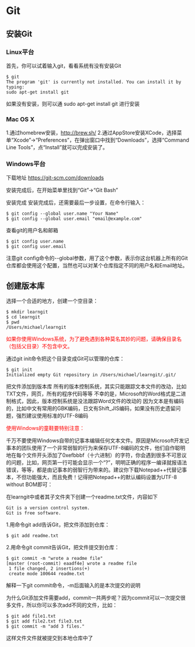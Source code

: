 # Git
## 安装Git
### Linux平台
首先，你可以试着输入git，看看系统有没有安装Git
```shell
$ git
The program 'git' is currently not installed. You can install it by typing:
sudo apt-get install git
```

如果没有安装，则可以通 sudo apt-get install git 进行安装

### Mac OS X
1.通过homebrew安装，http://brew.sh/
2.通过AppStore安装XCode，选择菜单“Xcode”->“Preferences”，在弹出窗口中找到“Downloads”，选择“Command Line Tools”，点“Install”就可以完成安装了。

### Windows平台
下载地址 https://git-scm.com/downloads

安装完成后，在开始菜单里找到“Git”->“Git Bash”



安装完成
安装完成后，还需要最后一步设置，在命令行输入：
```shell
$ git config --global user.name "Your Name"
$ git config --global user.email "email@example.com"
```

查看git的用户名和邮箱
```shell
$ git config user.name
$ git config user.email
```

注意git config命令的--global参数，用了这个参数，表示你这台机器上所有的Git仓库都会使用这个配置，当然也可以对某个仓库指定不同的用户名和Email地址。

## 创建版本库
选择一个合适的地方，创建一个空目录：
```shell
$ mkdir learngit
$ cd learngit
$ pwd
/Users/michael/learngit
```

<font color=red>如果你使用Windows系统，为了避免遇到各种莫名其妙的问题，请确保目录名（包括父目录）不包含中文。</font>

通过git init命令把这个目录变成Git可以管理的仓库：
```shell
$ git init
Initialized empty Git repository in /Users/michael/learngit/.git/
```


把文件添加到版本库
所有的版本控制系统，其实只能跟踪文本文件的改动，比如TXT文件，网页，所有的程序代码等等
不幸的是，Microsoft的Word格式是二进制格式，因此，版本控制系统是没法跟踪Word文件的改动的
因为文本是有编码的，比如中文有常用的GBK编码，日文有Shift_JIS编码，如果没有历史遗留问题，强烈建议使用标准的UTF-8编码

<font color=red>使用Windows的童鞋要特别注意：</font>

千万不要使用Windows自带的记事本编辑任何文本文件。原因是Microsoft开发记事本的团队使用了一个非常弱智的行为来保存UTF-8编码的文件，他们自作聪明地在每个文件开头添加了0xefbbbf（十六进制）的字符，你会遇到很多不可思议的问题，比如，网页第一行可能会显示一个“?”，明明正确的程序一编译就报语法错误，等等，都是由记事本的弱智行为带来的。建议你下载Notepad++代替记事本，不但功能强大，而且免费！记得把Notepad++的默认编码设置为UTF-8 without BOM即可：


在learngit中或者其子文件夹下创建一个readme.txt文件，内容如下
```shell
Git is a version control system.
Git is free software.
```

1.用命令git add告诉Git，把文件添加到仓库：
```shell
$ git add readme.txt
```
2.用命令git commit告诉Git，把文件提交到仓库：
```shell
$ git commit -m "wrote a readme file"
[master (root-commit) eaadf4e] wrote a readme file
 1 file changed, 2 insertions(+)
 create mode 100644 readme.txt
 ```

解释一下git commit命令，-m后面输入的是本次提交的说明

为什么Git添加文件需要add，commit一共两步呢？因为commit可以一次提交很多文件，所以你可以多次add不同的文件，比如：
```shell
$ git add file1.txt
$ git add file2.txt file3.txt
$ git commit -m "add 3 files."
```

这样文件文件就被提交到本地仓库中了